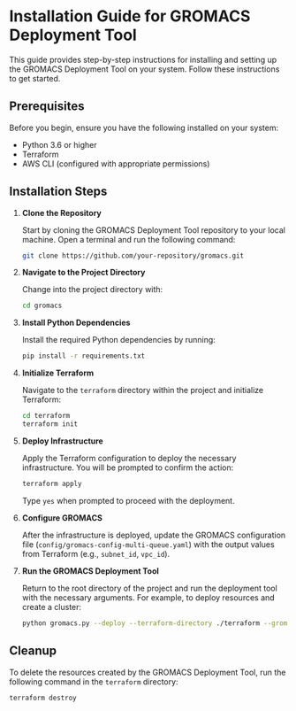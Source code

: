# Installation Guide for GROMACS Deployment Tool

This guide provides step-by-step instructions for installing and setting up the GROMACS Deployment Tool on your system. Follow these instructions to get started.

## Prerequisites

Before you begin, ensure you have the following installed on your system:
- Python 3.6 or higher
- Terraform
- AWS CLI (configured with appropriate permissions)

## Installation Steps

1. **Clone the Repository**

   Start by cloning the GROMACS Deployment Tool repository to your local machine. Open a terminal and run the following command:
   ```bash
   git clone https://github.com/your-repository/gromacs.git
   ```

2. **Navigate to the Project Directory**

   Change into the project directory with:
   ```bash
   cd gromacs
   ```

3. **Install Python Dependencies**

   Install the required Python dependencies by running:
   ```bash
   pip install -r requirements.txt
   ```

4. **Initialize Terraform**

   Navigate to the `terraform` directory within the project and initialize Terraform:
   ```bash
   cd terraform
   terraform init
   ```

5. **Deploy Infrastructure**

   Apply the Terraform configuration to deploy the necessary infrastructure. You will be prompted to confirm the action:
   ```bash
   terraform apply
   ```

   Type `yes` when prompted to proceed with the deployment.

6. **Configure GROMACS**

   After the infrastructure is deployed, update the GROMACS configuration file (`config/gromacs-config-multi-queue.yaml`) with the output values from Terraform (e.g., `subnet_id`, `vpc_id`).

7. **Run the GROMACS Deployment Tool**

   Return to the root directory of the project and run the deployment tool with the necessary arguments. For example, to deploy resources and create a cluster:
   ```bash
   python gromacs.py --deploy --terraform-directory ./terraform --gromacs-config ./config/gromacs-config-multi-queue.yaml
   ```

## Cleanup

To delete the resources created by the GROMACS Deployment Tool, run the following command in the `terraform` directory:
```bash
terraform destroy
```

